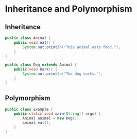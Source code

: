 # Inheritance and Polymorphism

## Inheritance

```java
public class Animal {
    public void eat() {
        System.out.println("This animal eats food.");
    }
}

public class Dog extends Animal {
    public void bark() {
        System.out.println("The dog barks.");
    }
}
```

## Polymorphism

```java
public class Example {
    public static void main(String[] args) {
        Animal animal = new Dog();
        animal.eat();
    }
}
```

